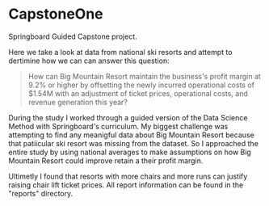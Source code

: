 # CapstoneOne
Springboard Guided Capstone project. 

Here we take a look at data from national ski resorts and attempt to dertimine how we can can answer this question:

> How can Big Mountain Resort maintain the business's profit margin at 9.2% or higher by offsetting the newly incurred operational costs of $1.54M with an adjustment of ticket prices, operational costs, and revenue generation this year?

During the study I worked through a guided version of the Data Science Method with Springboard's curriculum. My biggest challenge was attempting to find any meanigful data about Big Mountain Resort because that patiicular ski resort was missing from the dataset. So I approached the entire study by using national averages to make assumptions on how Big Mountain Resort could improve retain a their profit margin.

Ultimetly I found that resorts with more chairs and more runs can justify raising chair lift ticket prices. All report information can be found in the "reports" directory. 
